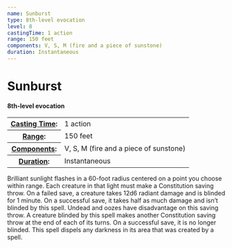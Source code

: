 ```yaml
---
name: Sunburst
type: 8th-level evocation
level: 8
castingTime: 1 action
range: 150 feet
components: V, S, M (fire and a piece of sunstone)
duration: Instantaneous
---
```


Sunburst
========

#### 8th-level evocation

<table cellspacing="0" class="statBlock"><tbody><tr><th><a href="/srd/magicOverview/spellDescriptions.htm#level">Casting Time</a>:</th><td>1 action</td></tr><tr><th><a href="/srd/magicOverview/spellDescriptions.htm#components">Range</a>:</th><td>150 feet</td></tr><tr><th><a href="/srd/magicOverview/spellDescriptions.htm#range">Components</a>:</th><td>V, S, M (fire and a piece of sunstone)</td></tr><tr><th><a href="/srd/magicOverview/spellDescriptions.htm#effect">Duration</a>:</th><td>Instantaneous</td></tr></tbody></table>

Brilliant sunlight flashes in a 60-foot radius centered on a point you choose within range. Each creature in that light must make a Constitution saving throw. On a failed save, a creature takes 12d6 radiant damage and is blinded for 1 minute. On a successful save, it takes half as much damage and isn’t blinded by this spell. Undead and oozes have disadvantage on this saving throw. A creature blinded by this spell makes another Constitution saving throw at the end of each of its turns. On a successful save, it is no longer blinded. This spell dispels any darkness in its area that was created by a spell.
